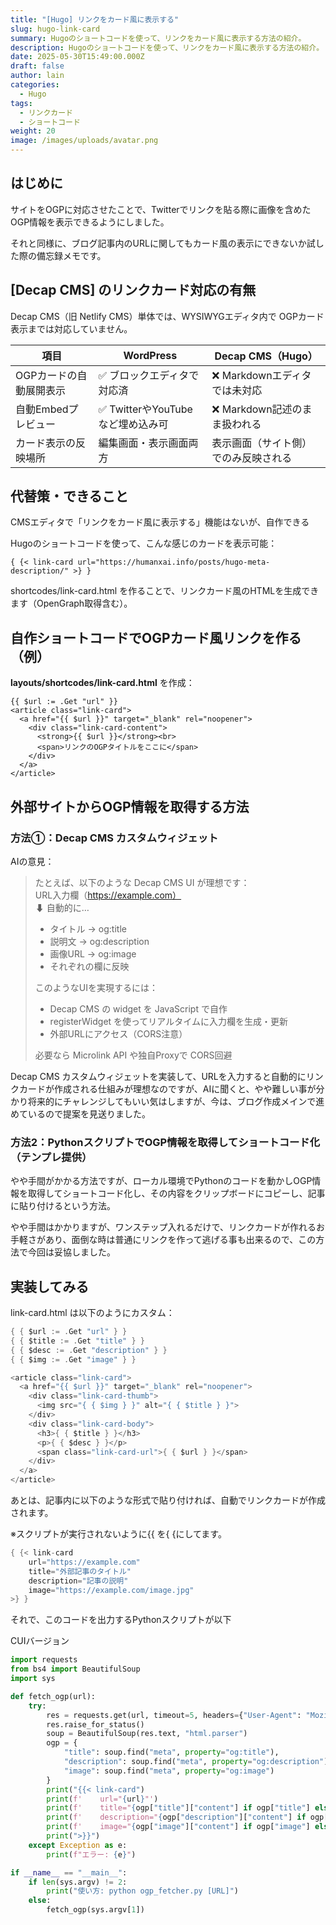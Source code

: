 ```yaml
---
title: "[Hugo] リンクをカード風に表示する"
slug: hugo-link-card
summary: Hugoのショートコードを使って、リンクをカード風に表示する方法の紹介。
description: Hugoのショートコードを使って、リンクをカード風に表示する方法の紹介。
date: 2025-05-30T15:49:00.000Z
draft: false
author: lain
categories:
  - Hugo
tags:
  - リンクカード
  - ショートコード
weight: 20
image: /images/uploads/avatar.png
---
```

## はじめに

サイトをOGPに対応させたことで、Twitterでリンクを貼る際に画像を含めたOGP情報を表示できるようにしました。

それと同様に、ブログ記事内のURLに関してもカード風の表示にできないか試した際の備忘録メモです。

## \[Decap CMS] のリンクカード対応の有無

Decap CMS（旧 Netlify CMS）単体では、WYSIWYGエディタ内で OGPカード表示までは対応していません。

| 項目            | WordPress                | Decap CMS（Hugo）     |
| ------------- | ------------------------ | ------------------- |
| OGPカードの自動展開表示 | ✅ ブロックエディタで対応済           | ❌ Markdownエディタでは未対応 |
| 自動Embedプレビュー  | ✅ TwitterやYouTubeなど埋め込み可 | ❌ Markdown記述のまま扱われる |
| カード表示の反映場所    | 編集画面・表示画面両方              | 表示画面（サイト側）でのみ反映される  |

## 代替策・できること

CMSエディタで「リンクをカード風に表示する」機能はないが、自作できる<br>

 Hugoのショートコードを使って、こんな感じのカードを表示可能：

```
{ {< link-card url="https://humanxai.info/posts/hugo-meta-description/" >} }
```

shortcodes/link-card.html を作ることで、リンクカード風のHTMLを生成できます（OpenGraph取得含む）。

## 自作ショートコードでOGPカード風リンクを作る（例）

  **layouts/shortcodes/link-card.html** を作成：

```
{{ $url := .Get "url" }}
<article class="link-card">
  <a href="{{ $url }}" target="_blank" rel="noopener">
    <div class="link-card-content">
      <strong>{{ $url }}</strong><br>
      <span>リンクのOGPタイトルをここに</span>
    </div>
  </a>
</article>
```

## 外部サイトからOGP情報を取得する方法

### 方法①：Decap CMS カスタムウィジェット

AIの意見：

> たとえば、以下のような Decap CMS UI が理想です：<br>
> URL入力欄（https://example.com）<br>
> ⬇ 自動的に…<br>
>
> * タイトル → og:title
> * 説明文 → og:description
> * 画像URL → og:image
> * それぞれの欄に反映
>
> このようなUIを実現するには：
>
> * Decap CMS の widget を JavaScript で自作
> * registerWidget を使ってリアルタイムに入力欄を生成・更新
> * 外部URLにアクセス（CORS注意）
>
> 必要なら Microlink API や独自Proxyで CORS回避

Decap CMS カスタムウィジェットを実装して、URLを入力すると自動的にリンクカードが作成される仕組みが理想なのですが、AIに聞くと、やや難しい事が分かり将来的にチャレンジしてもいい気はしますが、今は、ブログ作成メインで進めているので提案を見送りました。

### 方法2：PythonスクリプトでOGP情報を取得してショートコード化（テンプレ提供）

やや手間がかかる方法ですが、ローカル環境でPythonのコードを動かしOGP情報を取得してショートコード化し、その内容をクリップボードにコピーし、記事に貼り付けるという方法。

やや手間はかかりますが、ワンステップ入れるだけで、リンクカードが作れるお手軽さがあり、面倒な時は普通にリンクを作って逃げる事も出来るので、この方法で今回は妥協しました。

## 実装してみる

link-card.html は以下のようにカスタム：

```go
{ { $url := .Get "url" } }
{ { $title := .Get "title" } }
{ { $desc := .Get "description" } }
{ { $img := .Get "image" } }

<article class="link-card">
  <a href="{{ $url }}" target="_blank" rel="noopener">
    <div class="link-card-thumb">
      <img src="{ { $img } }" alt="{ { $title } }">
    </div>
    <div class="link-card-body">
      <h3>{ { $title } }</h3>
      <p>{ { $desc } }</p>
      <span class="link-card-url">{ { $url } }</span>
    </div>
  </a>
</article>
```

あとは、記事内に以下のような形式で貼り付ければ、自動でリンクカードが作成されます。

※スクリプトが実行されないように{{ を{ {にしてます。
```go
{ {< link-card 
    url="https://example.com" 
    title="外部記事のタイトル" 
    description="記事の説明" 
    image="https://example.com/image.jpg"
>} }
```

それで、このコードを出力するPythonスクリプトが以下

CUIバージョン

```python
import requests
from bs4 import BeautifulSoup
import sys

def fetch_ogp(url):
    try:
        res = requests.get(url, timeout=5, headers={"User-Agent": "Mozilla/5.0"})
        res.raise_for_status()
        soup = BeautifulSoup(res.text, "html.parser")
        ogp = {
            "title": soup.find("meta", property="og:title"),
            "description": soup.find("meta", property="og:description"),
            "image": soup.find("meta", property="og:image")
        }
        print("{{< link-card")
        print(f'    url="{url}"')
        print(f'    title="{ogp["title"]["content"] if ogp["title"] else "タイトル未取得"}"')
        print(f'    description="{ogp["description"]["content"] if ogp["description"] else "説明なし"}"')
        print(f'    image="{ogp["image"]["content"] if ogp["image"] else ""}"')
        print(">}}")
    except Exception as e:
        print(f"エラー: {e}")

if __name__ == "__main__":
    if len(sys.argv) != 2:
        print("使い方: python ogp_fetcher.py [URL]")
    else:
        fetch_ogp(sys.argv[1])
```

